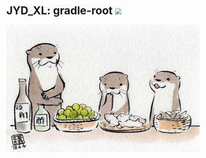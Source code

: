 # JYD_XL: gradle-root <a href='https://app.travis-ci.com/github/JYDxl/gradle-root'><img src='https://app.travis-ci.com/JYDxl/gradle-root.svg?branch=develop'></a>
![GitHub](kotlin.jpg "kotlin")
